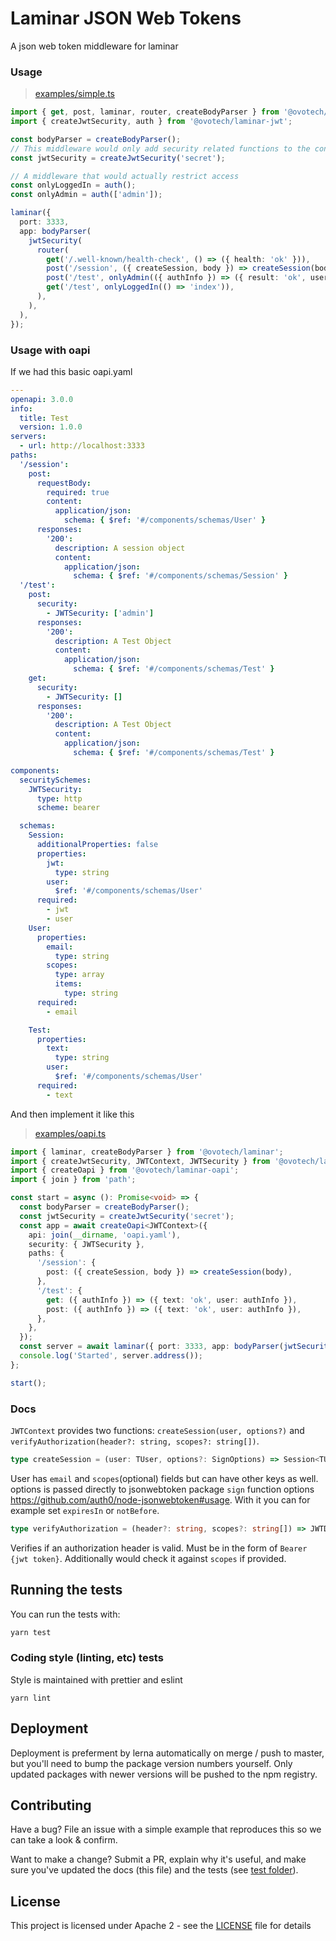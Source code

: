 # Laminar JSON Web Tokens

A json web token middleware for laminar

### Usage

> [examples/simple.ts](examples/simple.ts)

```typescript
import { get, post, laminar, router, createBodyParser } from '@ovotech/laminar';
import { createJwtSecurity, auth } from '@ovotech/laminar-jwt';

const bodyParser = createBodyParser();
// This middleware would only add security related functions to the context, without restricting any access
const jwtSecurity = createJwtSecurity('secret');

// A middleware that would actually restrict access
const onlyLoggedIn = auth();
const onlyAdmin = auth(['admin']);

laminar({
  port: 3333,
  app: bodyParser(
    jwtSecurity(
      router(
        get('/.well-known/health-check', () => ({ health: 'ok' })),
        post('/session', ({ createSession, body }) => createSession(body)),
        post('/test', onlyAdmin(({ authInfo }) => ({ result: 'ok', user: authInfo }))),
        get('/test', onlyLoggedIn(() => 'index')),
      ),
    ),
  ),
});
```

### Usage with oapi

If we had this basic oapi.yaml

```yaml
---
openapi: 3.0.0
info:
  title: Test
  version: 1.0.0
servers:
  - url: http://localhost:3333
paths:
  '/session':
    post:
      requestBody:
        required: true
        content:
          application/json:
            schema: { $ref: '#/components/schemas/User' }
      responses:
        '200':
          description: A session object
          content:
            application/json:
              schema: { $ref: '#/components/schemas/Session' }
  '/test':
    post:
      security:
        - JWTSecurity: ['admin']
      responses:
        '200':
          description: A Test Object
          content:
            application/json:
              schema: { $ref: '#/components/schemas/Test' }
    get:
      security:
        - JWTSecurity: []
      responses:
        '200':
          description: A Test Object
          content:
            application/json:
              schema: { $ref: '#/components/schemas/Test' }

components:
  securitySchemes:
    JWTSecurity:
      type: http
      scheme: bearer

  schemas:
    Session:
      additionalProperties: false
      properties:
        jwt:
          type: string
        user:
          $ref: '#/components/schemas/User'
      required:
        - jwt
        - user
    User:
      properties:
        email:
          type: string
        scopes:
          type: array
          items:
            type: string
      required:
        - email

    Test:
      properties:
        text:
          type: string
        user:
          $ref: '#/components/schemas/User'
      required:
        - text
```

And then implement it like this

> [examples/oapi.ts](examples/oapi.ts)

```typescript
import { laminar, createBodyParser } from '@ovotech/laminar';
import { createJwtSecurity, JWTContext, JWTSecurity } from '@ovotech/laminar-jwt';
import { createOapi } from '@ovotech/laminar-oapi';
import { join } from 'path';

const start = async (): Promise<void> => {
  const bodyParser = createBodyParser();
  const jwtSecurity = createJwtSecurity('secret');
  const app = await createOapi<JWTContext>({
    api: join(__dirname, 'oapi.yaml'),
    security: { JWTSecurity },
    paths: {
      '/session': {
        post: ({ createSession, body }) => createSession(body),
      },
      '/test': {
        get: ({ authInfo }) => ({ text: 'ok', user: authInfo }),
        post: ({ authInfo }) => ({ text: 'ok', user: authInfo }),
      },
    },
  });
  const server = await laminar({ port: 3333, app: bodyParser(jwtSecurity(app)) });
  console.log('Started', server.address());
};

start();
```

### Docs

`JWTContext` provides two functions: `createSession(user, options?)` and `verifyAuthorization(header?: string, scopes?: string[])`.

```typescript
type createSession = (user: TUser, options?: SignOptions) => Session<TUser>;
```

User has `email` and `scopes`(optional) fields but can have other keys as well. options is passed directly to jsonwebtoken package `sign` function options https://github.com/auth0/node-jsonwebtoken#usage. With it you can for example set `expiresIn` or `notBefore`.

```typescript
type verifyAuthorization = (header?: string, scopes?: string[]) => JWTData;
```

Verifies if an authorization header is valid. Must be in the form of `Bearer {jwt token}`. Additionally would check it against `scopes` if provided.

## Running the tests

You can run the tests with:

```bash
yarn test
```

### Coding style (linting, etc) tests

Style is maintained with prettier and eslint

```
yarn lint
```

## Deployment

Deployment is preferment by lerna automatically on merge / push to master, but you'll need to bump the package version numbers yourself. Only updated packages with newer versions will be pushed to the npm registry.

## Contributing

Have a bug? File an issue with a simple example that reproduces this so we can take a look & confirm.

Want to make a change? Submit a PR, explain why it's useful, and make sure you've updated the docs (this file) and the tests (see [test folder](test)).

## License

This project is licensed under Apache 2 - see the [LICENSE](LICENSE) file for details

